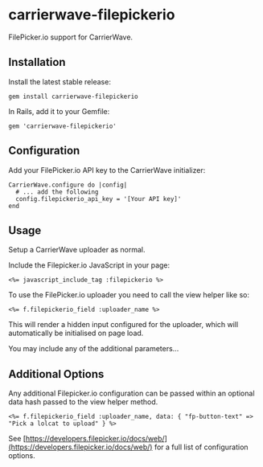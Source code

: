 carrierwave-filepickerio
========================

FilePicker.io support for CarrierWave.

Installation
------------

Install the latest stable release:

    gem install carrierwave-filepickerio

In Rails, add it to your Gemfile:

    gem 'carrierwave-filepickerio'

Configuration
-------------

Add your FilePicker.io API key to the CarrierWave initializer:

    CarrierWave.configure do |config|
      # ... add the following
      config.filepickerio_api_key = '[Your API key]'
    end

Usage
-----

Setup a CarrierWave uploader as normal. 

Include the Filepicker.io JavaScript in your page:
    
    <%= javascript_include_tag :filepickerio %>

To use the FilePicker.io uploader you need to call the view helper like so:

    <%= f.filepickerio_field :uploader_name %>

This will render a hidden input configured for the uploader, which will automatically be initialised on page load.

You may include any of the additional parameters...

Additional Options
------------------

Any additional Filepicker.io configuration can be passed within an optional data hash passed to the view helper method.

    <%= f.filepickerio_field :uploader_name, data: { "fp-button-text" => "Pick a lolcat to upload" } %>

See [https://developers.filepicker.io/docs/web/](https://developers.filepicker.io/docs/web/) for a full list of configuration options.